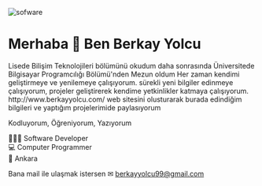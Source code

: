 


![sofware](https://user-images.githubusercontent.com/56292568/197640905-b6ef1dc5-b7f2-4e2c-a37e-e098f2b0aa34.gif)



<h1>Merhaba 👋 Ben Berkay Yolcu</h1>

<p>Lisede Bilişim Teknolojileri bölümünü okudum daha sonrasında Üniversitede Bilgisayar Programcılığı Bölümü'nden Mezun oldum Her zaman kendimi geliştirmeye ve yenilemeye çalışıyorum. sürekli yeni bilgiler edinmeye çalışıyorum, projeler geliştirerek kendime yetkinlikler katmaya çalışıyorum. http://www.berkayyolcu.com/ 
web sitesini olusturarak burada edindiğim bilgileri ve yaptığım projelerimide paylasıyorum </p>


Kodluyorum, Öğreniyorum, Yazıyorum


👨🏻‍💻 Software Developer </br>
💻 Computer Programmer </br>
📌 Ankara


Bana mail ile ulaşmak istersen ✉ berkayyolcu99@gmail.com

